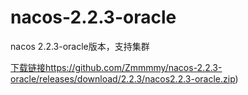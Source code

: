 # nacos-2.2.3-oracle
nacos 2.2.3-oracle版本，支持集群

[下载链接](https://github.com/Zmmmmy/nacos-2.2.3-oracle/releases/download/2.2.3/nacos2.2.3-oracle.zip)https://github.com/Zmmmmy/nacos-2.2.3-oracle/releases/download/2.2.3/nacos2.2.3-oracle.zip)
